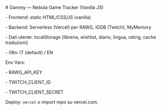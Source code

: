 \# Gammy — Nebula Game Tracker (Vanilla JS)



\- Frontend: static HTML/CSS/JS (vanilla)

\- Backend: Serverless (Vercel) per RAWG, IGDB (Twitch), MyMemory

\- Dati utente: localStorage (libreria, wishlist, diario, lingua, rating, cache traduzioni)

\- i18n: IT (default) / EN



Env Vars:

\- RAWG\_API\_KEY

\- TWITCH\_CLIENT\_ID

\- TWITCH\_CLIENT\_SECRET



Deploy: `vercel` o import repo su vercel.com.

